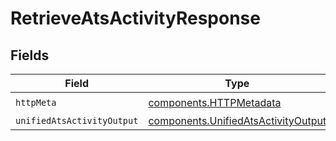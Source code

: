 # RetrieveAtsActivityResponse


## Fields

| Field                                                                                      | Type                                                                                       | Required                                                                                   | Description                                                                                |
| ------------------------------------------------------------------------------------------ | ------------------------------------------------------------------------------------------ | ------------------------------------------------------------------------------------------ | ------------------------------------------------------------------------------------------ |
| `httpMeta`                                                                                 | [components.HTTPMetadata](../../models/components/httpmetadata.md)                         | :heavy_check_mark:                                                                         | N/A                                                                                        |
| `unifiedAtsActivityOutput`                                                                 | [components.UnifiedAtsActivityOutput](../../models/components/unifiedatsactivityoutput.md) | :heavy_minus_sign:                                                                         | N/A                                                                                        |
